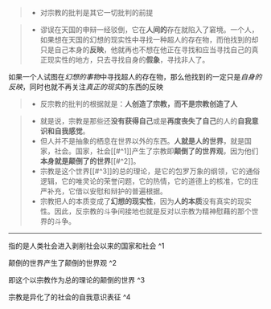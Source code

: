 > - 对宗教的批判是其它一切批判的前提

> - 谬误在天国的申辩一经驳倒，它在**人间的**存在就陷入了窘境。一个人，如果想在天国的幻想的现实性中寻找一种超人的存在物，而他找到的却只是自己本身的**反映**，他就再也不想在他正在寻找和应当寻找自己的真正现实性的地方，只去寻找自身的**假象**，寻找非人了。

如果一个人试图在*幻想的事物*中寻找超人的存在物，那么他找到的一定只是*自身的反映*，同时也就不再关注*真正的现实*的东西的反映

> - 反宗教的批判的根据就是：**人创造了宗教，而不是宗教创造了人**

> - 就是说，宗教是那些还**没有获得自己**或是**再度丧失了自己**的人的**自我意识和自我感觉**。
> - 但人并不是抽象的栖息在世界以外的东西。**人就是人的世界**，就是国家，社会。国家，社会[[#^1]]产生了宗教即**颠倒了的世界观**，因为他们**本身就是颠倒了的世界**[[#^2]]。
> - 宗教是这个世界[[#^3]]的总的理论，是它的包罗万象的纲领，它的通俗逻辑，它的唯灵论的荣誉问题，它的热情，它的道德上的核准，它的庄严补充，它借以安慰和辩护的普遍根据。
> - 宗教把人的本质变成了**幻想的现实性**，因为**人的本质**没有真实的现实性。因此，反宗教的斗争间接地也就是反对以宗教为精神慰藉的那个世界的斗争。
---

指的是人类社会进入剥削社会以来的国家和社会 ^1

颠倒的世界产生了颠倒的世界观 ^2

即这个以宗教作为总的理论的颠倒的世界 ^3

宗教是异化了的社会的自我意识表征 ^4